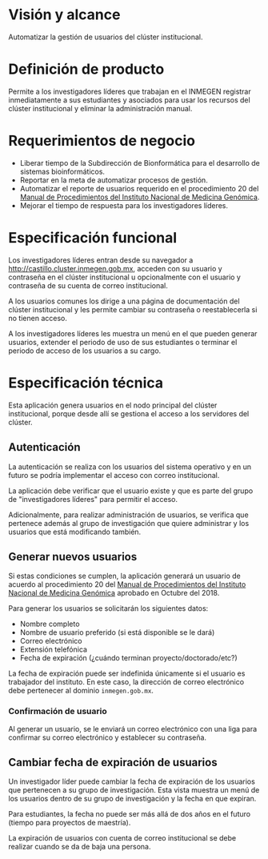 # Visión y alcance

Automatizar la gestión de usuarios del clúster institucional.

# Definición de producto

Permite a los investigadores líderes que trabajan en el INMEGEN
registrar inmediatamente a sus estudiantes y asociados
para usar los recursos del clúster institucional
y eliminar la administración manual.

# Requerimientos de negocio

- Liberar tiempo de la Subdirección de Bionformática para el desarrollo de sistemas bioinformáticos.
- Reportar en la meta de automatizar procesos de gestión.
- Automatizar el reporte de usuarios requerido en el procedimiento 20 del [Manual de Procedimientos del Instituto Nacional de Medicina Genómica][manual].
- Mejorar el tiempo de respuesta para los investigadores líderes.

# Especificación funcional

Los investigadores líderes entran desde su navegador a <http://castillo.cluster.inmegen.gob.mx>,
acceden con su usuario y contraseña en el clúster institucional
u opcionalmente con el usuario y contraseña de su cuenta de correo institucional.

A los usuarios comunes los dirige a una página de documentación del clúster institucional
y les permite cambiar su contraseña o reestablecerla si no tienen acceso.

A los investigadores líderes les muestra un menú en el que pueden generar usuarios,
extender el periodo de uso de sus estudiantes
o terminar el periodo de acceso de los usuarios a su cargo.

# Especificación técnica

Esta aplicación genera usuarios en el nodo principal del clúster institucional,
porque desde allí se gestiona el acceso a los servidores del clúster.

## Autenticación

La autenticación se realiza con los usuarios del sistema operativo
y en un futuro se podría implementar el acceso con correo institucional.

La aplicación debe verificar que el usuario existe
y que es parte del grupo de "investigadores líderes"
para permitir el acceso.

Adicionalmente, para realizar administración de usuarios,
se verifica que pertenece además al grupo de investigación que quiere administrar
y los usuarios que está modificando también.

## Generar nuevos usuarios

Si estas condiciones se cumplen,
la aplicación generará un usuario de acuerdo al procedimiento 20
del [Manual de Procedimientos del Instituto Nacional de Medicina Genómica][manual]
aprobado en Octubre del 2018.

Para generar los usuarios se solicitarán los siguientes datos:

- Nombre completo
- Nombre de usuario preferido (si está disponible se le dará)
- Correo electrónico
- Extensión telefónica
- Fecha de expiración (¿cuándo terminan proyecto/doctorado/etc?)

La fecha de expiración puede ser indefinida únicamente si el usuario es trabajador del instituto.
En este caso, la dirección de correo electrónico debe pertenecer al dominio `inmegen.gob.mx`.

### Confirmación de usuario

Al generar un usuario, se le enviará un correo electrónico
con una liga para confirmar su correo electrónico y establecer su contraseña.

## Cambiar fecha de expiración de usuarios

Un investigador líder puede cambiar la fecha de expiración de los usuarios que pertenecen a su grupo de investigación.
Esta vista muestra un menú de los usuarios dentro de su grupo de investigación
y la fecha en que expiran.

Para estudiantes, la fecha no puede ser más allá de dos años en el futuro (tiempo para proyectos de maestría).

La expiración de usuarios con cuenta de correo institucional se debe realizar cuando se da de baja una persona.

[manual]: http://www.inmegen.gob.mx/media/filer_public/e0/21/e021bb2a-0863-49ae-a75a-43cb524c4085/manual_procedimientos_inmegen_2018_18oct18_ni.pdf
